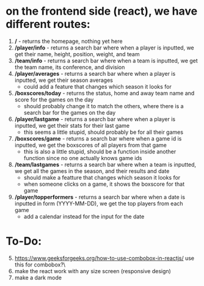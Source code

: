 # on the frontend side (react), we have different routes:

1. **/** - returns the homepage, nothing yet here
2. **/player/info** - returns a search bar where when a player is inputted, we get their name, height, position, weight, and team
3. **/team/info** - returns a search bar where when a team is inputted, we get the team name, its conference, and division
4. **/player/averages** - returns a search bar where when a player is inputted, we get their season averages
   - could add a feature that changes which season it looks for
5. **/boxscores/today** - returns the status, home and away team name and score for the games on the day
   - should probably change it to match the others, where there is a search bar for the games on the day
6. **/player/lastgame** - returns a search bar where when a player is inputted, we get their stats for their last game
   - this seems a little stupid, should probably be for all their games
7. **/boxscores/game** - returns a search bar where when a game id is inputted, we get the boxscores of all players from that game
   - this is also a little stupid, should be a function inside another function since no one actually knows game ids
8. **/team/lastgames** - returns a search bar where when a team is inputted, we get all the games in the season, and their results and date
   - should make a featture that changes which season it looks for
   - when someone clicks on a game, it shows the boxscore for that game
9. **/player/topperformers** - returns a search bar where when a date is inputted in form (YYYY-MM-DD), we get the top players from each game
   - add a calendar instead for the input for the date

<!-- # on the backend side (flask) we have: -->

# To-Do:

<!-- 1. fix /player/lastgame: just make it /player/games so it displays all their games -->
<!-- 2. make a /boxscores that just is similar to topperformers where you input a date and get the boxscore for that date -->

<!-- 3. combine /team/lastgames and /boxscores/game so when you click on a game by the team, you get the boxscore for the whole game -->

<!-- 4. do the same for the newly made /player/games with /boxscores/game -->

5. https://www.geeksforgeeks.org/how-to-use-combobox-in-reactjs/ use this for combobox?\
6. make the react work with any size screen (responsive design)
7. make a dark mode
   <!-- 5. add the season searcher for /player/averages -->
   <!-- 6. add the calendar for inputs -->
